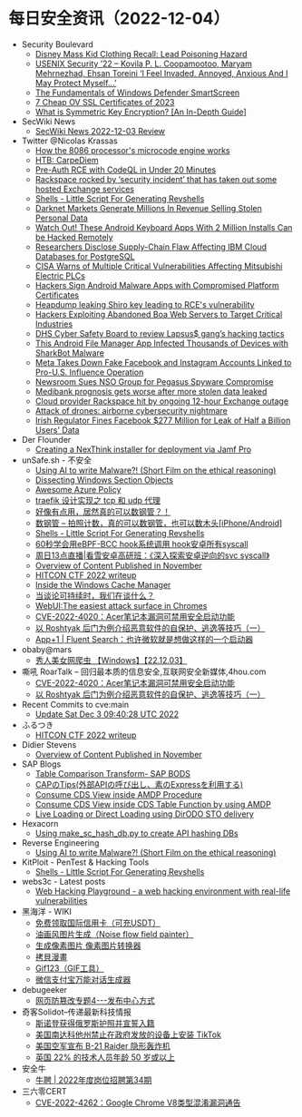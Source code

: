 # 每日安全资讯（2022-12-04）

- Security Boulevard
  - [Disney Mass Kid Clothing Recall: Lead Poisoning Hazard](https://securityboulevard.com/2022/12/disney-mass-kid-clothing-recall-lead-poisoning-hazard/)
  - [USENIX Security ’22 – Kovila P. L. Coopamootoo,  Maryam Mehrnezhad, Ehsan Toreini ‘I Feel Invaded, Annoyed, Anxious And I May Protect Myself…’](https://securityboulevard.com/2022/12/usenix-security-22-kovila-p-l-coopamootoo-maryam-mehrnezhad-ehsan-toreini-i-feel-invaded-annoyed-anxious-and-i-may-protect-myself/)
  - [The Fundamentals of Windows Defender SmartScreen](https://securityboulevard.com/2022/12/the-fundamentals-of-windows-defender-smartscreen/)
  - [7 Cheap OV SSL Certificates of 2023](https://securityboulevard.com/2022/12/7-cheap-ov-ssl-certificates-of-2023/)
  - [What is Symmetric Key Encryption? [An In-Depth Guide]](https://securityboulevard.com/2022/12/what-is-symmetric-key-encryption-an-in-depth-guide/)
- SecWiki News
  - [SecWiki News 2022-12-03 Review](http://www.sec-wiki.com/?2022-12-03)
- Twitter @Nicolas Krassas
  - [How the 8086 processor's microcode engine works](https://twitter.com/Dinosn/status/1599118314789171200)
  - [HTB: CarpeDiem](https://twitter.com/Dinosn/status/1599093609084514304)
  - [Pre-Auth RCE with CodeQL in Under 20 Minutes](https://twitter.com/Dinosn/status/1599091816611352576)
  - [Rackspace rocked by ‘security incident’ that has taken out some hosted Exchange services](https://twitter.com/Dinosn/status/1599051435412312064)
  - [Shells - Little Script For Generating Revshells](https://twitter.com/Dinosn/status/1599049674718994432)
  - [Darknet Markets Generate Millions In Revenue Selling Stolen Personal Data](https://twitter.com/Dinosn/status/1599049629471215616)
  - [Watch Out! These Android Keyboard Apps With 2 Million Installs Can be Hacked Remotely](https://twitter.com/Dinosn/status/1598933902738923521)
  - [Researchers Disclose Supply-Chain Flaw Affecting IBM Cloud Databases for PostgreSQL](https://twitter.com/Dinosn/status/1598933824250925056)
  - [CISA Warns of Multiple Critical Vulnerabilities Affecting Mitsubishi Electric PLCs](https://twitter.com/Dinosn/status/1598933748589813760)
  - [Hackers Sign Android Malware Apps with Compromised Platform Certificates](https://twitter.com/Dinosn/status/1598933716537323523)
  - [Heapdump leaking Shiro key leading to RCE's vulnerability](https://twitter.com/Dinosn/status/1598933041811898368)
  - [Hackers Exploiting Abandoned Boa Web Servers to Target Critical Industries](https://twitter.com/Dinosn/status/1598932322509737985)
  - [DHS Cyber Safety Board to review Lapsus$ gang’s hacking tactics](https://twitter.com/Dinosn/status/1598930718943367168)
  - [This Android File Manager App Infected Thousands of Devices with SharkBot Malware](https://twitter.com/Dinosn/status/1598930652073984000)
  - [Meta Takes Down Fake Facebook and Instagram Accounts Linked to Pro-U.S. Influence Operation](https://twitter.com/Dinosn/status/1598930583387635712)
  - [Newsroom Sues NSO Group for Pegasus Spyware Compromise](https://twitter.com/Dinosn/status/1598930547094409216)
  - [Medibank prognosis gets worse after more stolen data leaked](https://twitter.com/Dinosn/status/1598919637843836933)
  - [Cloud provider Rackspace hit by ongoing 12-hour Exchange outage](https://twitter.com/Dinosn/status/1598919520910864384)
  - [Attack of drones: airborne cybersecurity nightmare](https://twitter.com/Dinosn/status/1598919417248722945)
  - [Irish Regulator Fines Facebook $277 Million for Leak of Half a Billion Users' Data](https://twitter.com/Dinosn/status/1598919369706217473)
- Der Flounder
  - [Creating a NexThink installer for deployment via Jamf Pro](https://derflounder.wordpress.com/2022/12/03/creating-a-nexthink-installer-for-deployment-via-jamf-pro/)
- unSafe.sh - 不安全
  - [Using AI to write Malware?! (Short Film on the ethical reasoning)](https://buaq.net/go-138416.html)
  - [Dissecting Windows Section Objects](https://buaq.net/go-138414.html)
  - [Awesome Azure Policy](https://buaq.net/go-138417.html)
  - [traefik 设计实现之 tcp 和 udp 代理](https://buaq.net/go-138418.html)
  - [好像有点用，居然真的可以数钢管？！](https://buaq.net/go-138419.html)
  - [数钢管 – 拍照计数，真的可以数钢管，也可以数木头[iPhone/Android]](https://buaq.net/go-138410.html)
  - [Shells - Little Script For Generating Revshells](https://buaq.net/go-138402.html)
  - [60秒学会用eBPF-BCC hook系统调用  hook安卓所有syscall](https://buaq.net/go-138400.html)
  - [周日13点直播|看雪安卓高研班：《深入探索安卓逆向的svc syscall》](https://buaq.net/go-138399.html)
  - [Overview of Content Published in November](https://buaq.net/go-138401.html)
  - [HITCON CTF 2022 writeup](https://buaq.net/go-138390.html)
  - [Inside the Windows Cache Manager](https://buaq.net/go-138389.html)
  - [当谈论可持续时，我们在谈什么？](https://buaq.net/go-138388.html)
  - [WebUI:The easiest attack surface in Chromes](https://buaq.net/go-138384.html)
  - [CVE-2022-4020：Acer笔记本漏洞可禁用安全启动功能](https://buaq.net/go-138375.html)
  - [以 Roshtyak 后门为例介绍恶意软件的自保护、逃逸等技巧（一）](https://buaq.net/go-138376.html)
  - [App+1 | Fluent Search：也许微软就是想做这样的一个启动器](https://buaq.net/go-138374.html)
- obaby@mars
  - [秀人美女网爬虫 【Windows】【22.12.03】](https://h4ck.org.cn/2022/12/%e7%a7%80%e4%ba%ba%e7%be%8e%e5%a5%b3%e7%bd%91%e7%88%ac%e8%99%ab-%e3%80%90windows%e3%80%91%e3%80%9022-12-03%e3%80%91/)
- 嘶吼 RoarTalk – 回归最本质的信息安全,互联网安全新媒体,4hou.com
  - [CVE-2022-4020：Acer笔记本漏洞可禁用安全启动功能](https://www.4hou.com/posts/kM4v)
  - [以 Roshtyak 后门为例介绍恶意软件的自保护、逃逸等技巧（一）](https://www.4hou.com/posts/kM0r)
- Recent Commits to cve:main
  - [Update Sat Dec  3 09:40:28 UTC 2022](https://github.com/trickest/cve/commit/9551221ce703d9ce1156e6c5d6f14ef6709ad899)
- ふるつき
  - [HITCON CTF 2022 writeup](https://furutsuki.hatenablog.com/entry/2022/12/03/172249)
- Didier Stevens
  - [Overview of Content Published in November](https://blog.didierstevens.com/2022/12/03/overview-of-content-published-in-november-8/)
- SAP Blogs
  - [Table Comparison Transform- SAP BODS](https://blogs.sap.com/2022/12/03/table-comparison-transform-sap-bods/)
  - [CAPのTips(外部APIの呼び出し、素のExpressを利用する)](https://blogs.sap.com/2022/12/03/cap%e3%81%aetips%e5%a4%96%e9%83%a8api%e3%81%ae%e5%91%bc%e3%81%b3%e5%87%ba%e3%81%97%e3%80%81%e7%b4%a0%e3%81%aeexpress%e3%82%92%e5%88%a9%e7%94%a8%e3%81%99%e3%82%8b/)
  - [Consume CDS View inside AMDP Procedure](https://blogs.sap.com/2022/12/03/consume-cds-view-inside-amdp-procedure/)
  - [Consume CDS View inside CDS Table Function by using AMDP](https://blogs.sap.com/2022/12/03/consume-cds-view-inside-cds-table-function-by-using-amdp/)
  - [Live Loading or Direct Loading using DirODO STO delivery](https://blogs.sap.com/2022/12/03/live-loading-or-direct-loading-using-dirodo-sto-delivery/)
- Hexacorn
  - [Using make_sc_hash_db.py to create API hashing DBs](https://www.hexacorn.com/blog/2022/12/03/using-make_sc_hash_db-py-to-create-api-hashing-dbs/)
- Reverse Engineering
  - [Using AI to write Malware?! (Short Film on the ethical reasoning)](https://www.reddit.com/r/ReverseEngineering/comments/zbj2yj/using_ai_to_write_malware_short_film_on_the/)
- KitPloit - PenTest & Hacking Tools
  - [Shells - Little Script For Generating Revshells](http://www.kitploit.com/2022/12/shells-little-script-for-generating.html)
- webs3c - Latest posts
  - [Web Hacking Playground - a web hacking environment with real-life vulnerabilities](https://webs3c.com/t/web-hacking-playground-a-web-hacking-environment-with-real-life-vulnerabilities/245#post_1)
- 黑海洋 - WIKI
  - [免费领取国际信用卡（可充USDT）](https://blog.upx8.com/3087)
  - [油画风图片生成（Noise flow field painter）](https://blog.upx8.com/3136)
  - [生成像素图片 像素图片转换器](https://blog.upx8.com/3135)
  - [拷貝漫畫](https://blog.upx8.com/3134)
  - [Gif123（GIF工具）](https://blog.upx8.com/3133)
  - [微信支付宝万能对话生成器](https://blog.upx8.com/3132)
- debugeeker
  - [网页防篡改专题4---发布中心方式](https://mp.weixin.qq.com/s?__biz=MzU4NjY0NTExNA==&mid=2247487122&idx=1&sn=51cce009f5998d0d5910b6b352029fb6&chksm=fdf96587ca8eec915f238a98651911fd1d80163fa52fe0d64605a3bdf33b7ba8750fa14adea0&scene=58&subscene=0#rd)
- 奇客Solidot–传递最新科技情报
  - [斯诺登获得俄罗斯护照并宣誓入籍](https://www.solidot.org/story?sid=73550)
  - [美国南达科他州禁止在政府发放的设备上安装 TikTok](https://www.solidot.org/story?sid=73549)
  - [美国空军宣布 B-21 Raider 隐形轰炸机](https://www.solidot.org/story?sid=73548)
  - [英国 22% 的技术人员年龄 50 岁或以上](https://www.solidot.org/story?sid=73547)
- 安全牛
  - [牛聘 | 2022年度岗位招聘第34期](https://mp.weixin.qq.com/s?__biz=MjM5Njc3NjM4MA==&mid=2651120607&idx=1&sn=3ac293bbfb91f25dacba68d41b610dcb&chksm=bd14530c8a63da1a558feb196ae760ab642752f09e3ff7a6981e5811caa2cc90c33ade5afece&scene=58&subscene=0#rd)
- 三六零CERT
  - [CVE-2022-4262：Google Chrome V8类型混淆漏洞通告](https://mp.weixin.qq.com/s?__biz=MzU5MjEzOTM3NA==&mid=2247491631&idx=1&sn=23f6b889fb044adec5d046573adfb0c9&chksm=fe26e52ec9516c3893d2f61519c471f06c71fc7f6bec0eb8cc26efe21a1899f62f1ab3d93344&scene=58&subscene=0#rd)
